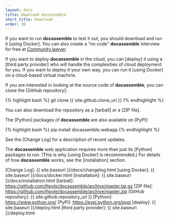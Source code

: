```yaml
---
layout: docs
title: Download docassemble
short_title: Download
order: 30
---
```


If you want to run **docassemble** to test it out, you should download
and run it [using Docker].  You can also create a "no code"
**docassemble** interview for free at [Community.lawyer](https://community.lawyer/).

If you want to deploy **docassemble** in the cloud, you can [deploy]
it using a [third party provider] who will handle the complexities of
cloud deployment for you.  If you want to deploy it your own way, you
can run it [using Docker] on a cloud-based virtual machine.

If you are interested in looking at the source code of
**docassemble**, you can clone the [GitHub repository]:

{% highlight bash %}
git clone {{ site.github.clone_url }}
{% endhighlight %}

You can also download the repository as a [tarball] or a [ZIP file].

The [Python] packages of **docassemble** are also available on [PyPI]:

{% highlight bash %}
pip install docassemble.webapp
{% endhighlight %}

See the [Change Log] for a description of recent updates.

The **docassemble** web application requires more than just its
[Python] packages to run.  (This is why [using Docker] is
recommended.)  For details of how **docassemble** works, see the
[installation] section.

[Change Log]: {{ site.baseurl }}/docs/changelog.html
[using Docker]: {{ site.baseurl }}/docs/docker.html
[installation]: {{ site.baseurl }}/docs/installation.html
[tarball]: https://github.com/jhpyle/docassemble/archive/master.tar.gz
[ZIP file]: https://github.com/jhpyle/docassemble/archive/master.zip
[GitHub repository]: {{ site.github.repository_url }}
[Python]: https://www.python.org/
[PyPI]: https://pypi.python.org/pypi
[deploy]: {{ site.baseurl }}/deploy.html
[third party provider]: {{ site.baseurl }}/deploy.html

